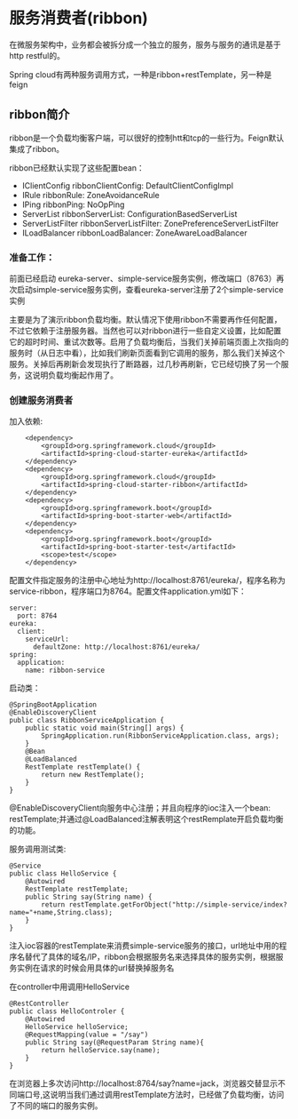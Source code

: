 # 服务消费者(ribbon)

在微服务架构中，业务都会被拆分成一个独立的服务，服务与服务的通讯是基于http restful的。

Spring cloud有两种服务调用方式，一种是ribbon+restTemplate，另一种是feign

## ribbon简介

ribbon是一个负载均衡客户端，可以很好的控制htt和tcp的一些行为。Feign默认集成了ribbon。

ribbon已经默认实现了这些配置bean：

- IClientConfig ribbonClientConfig: DefaultClientConfigImpl
- IRule ribbonRule: ZoneAvoidanceRule
- IPing ribbonPing: NoOpPing
- ServerList ribbonServerList: ConfigurationBasedServerList
- ServerListFilter ribbonServerListFilter: ZonePreferenceServerListFilter
- ILoadBalancer ribbonLoadBalancer: ZoneAwareLoadBalancer

### 准备工作：

前面已经启动 eureka-server、simple-service服务实例，修改端口（8763）再次启动simple-service服务实例，查看eureka-server注册了2个simple-service实例

主要是为了演示ribbon负载均衡。默认情况下使用ribbon不需要再作任何配置，不过它依赖于注册服务器。当然也可以对ribbon进行一些自定义设置，比如配置它的超时时间、重试次数等。启用了负载均衡后，当我们关掉前端页面上次指向的服务时（从日志中看），比如我们刷新页面看到它调用的服务，那么我们关掉这个服务。关掉后再刷新会发现执行了断路器，过几秒再刷新，它已经切换了另一个服务，这说明负载均衡起作用了。

### 创建服务消费者

加入依赖:

        <dependency>
            <groupId>org.springframework.cloud</groupId>
            <artifactId>spring-cloud-starter-eureka</artifactId>
        </dependency>
        <dependency>
            <groupId>org.springframework.cloud</groupId>
            <artifactId>spring-cloud-starter-ribbon</artifactId>
        </dependency>
        <dependency>
            <groupId>org.springframework.boot</groupId>
            <artifactId>spring-boot-starter-web</artifactId>
        </dependency>
        <dependency>
            <groupId>org.springframework.boot</groupId>
            <artifactId>spring-boot-starter-test</artifactId>
            <scope>test</scope>
        </dependency>

配置文件指定服务的注册中心地址为http://localhost:8761/eureka/，程序名称为 service-ribbon，程序端口为8764。配置文件application.yml如下：

	server:
	  port: 8764
	eureka:
	  client:
	    serviceUrl:
	      defaultZone: http://localhost:8761/eureka/
	spring:
	  application:
	    name: ribbon-service

启动类：

	@SpringBootApplication
	@EnableDiscoveryClient
	public class RibbonServiceApplication {
	    public static void main(String[] args) {
	        SpringApplication.run(RibbonServiceApplication.class, args);
	    }
	    @Bean
	    @LoadBalanced
	    RestTemplate restTemplate() {
	        return new RestTemplate();
	    }
	}
@EnableDiscoveryClient向服务中心注册；并且向程序的ioc注入一个bean: restTemplate;并通过@LoadBalanced注解表明这个restRemplate开启负载均衡的功能。

服务调用测试类:

	@Service
	public class HelloService {	
	    @Autowired
	    RestTemplate restTemplate;	
	    public String say(String name) {
	        return restTemplate.getForObject("http://simple-service/index?name="+name,String.class);
	    }	
	}
注入ioc容器的restTemplate来消费simple-service服务的接口，url地址中用的程序名替代了具体的域名/IP，ribbon会根据服务名来选择具体的服务实例，根据服务实例在请求的时候会用具体的url替换掉服务名

在controller中用调用HelloService

	@RestController
	public class HelloControler {	
	    @Autowired
	    HelloService helloService;
	    @RequestMapping(value = "/say")
	    public String say(@RequestParam String name){
	        return helloService.say(name);
	    }	
	}

在浏览器上多次访问http://localhost:8764/say?name=jack，浏览器交替显示不同端口号,这说明当我们通过调用restTemplate方法时，已经做了负载均衡，访问了不同的端口的服务实例。